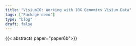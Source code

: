 ```yaml
---
title: "VisiumIO: Working with 10X Genomics Visium Data"
tags: ["Package demo"]
type: "blog"
draft: false
---
```


{{< abstracts paper="paper6b">}}


